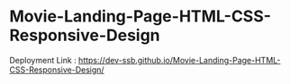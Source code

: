 # Movie-Landing-Page-HTML-CSS-Responsive-Design

Deployment Link : https://dev-ssb.github.io/Movie-Landing-Page-HTML-CSS-Responsive-Design/

